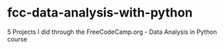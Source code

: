 # fcc-data-analysis-with-python
5 Projects I did through the FreeCodeCamp.org - Data Analysis in Python course
